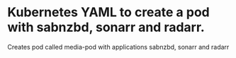 # Kubernetes YAML to create a pod with sabnzbd, sonarr and radarr.
Creates pod called media-pod with applications sabnzbd, sonarr and radarr